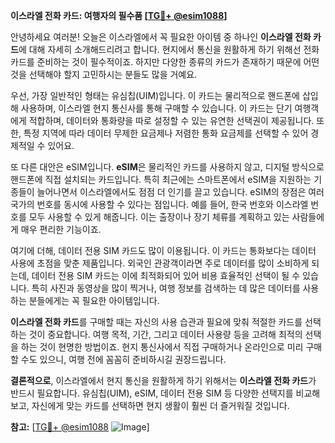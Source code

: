 **이스라엘 전화 카드: 여행자의 필수품 [[TG💪+ @esim1088](https://t.me/s/esim1088)]**

안녕하세요 여러분! 오늘은 이스라엘에서 꼭 필요한 아이템 중 하나인 **이스라엘 전화 카드**에 대해 자세히 소개해드리려고 합니다. 현지에서 통신을 원활하게 하기 위해선 전화 카드를 준비하는 것이 필수적이죠. 하지만 다양한 종류의 카드가 존재하기 때문에 어떤 것을 선택해야 할지 고민하시는 분들도 많을 거예요.

우선, 가장 일반적인 형태는 유심칩(UIM)입니다. 이 카드는 물리적으로 핸드폰에 삽입해 사용하며, 이스라엘 현지 통신사를 통해 구매할 수 있습니다. 이 카드는 단기 여행객에게 적합하며, 데이터와 통화량을 따로 설정할 수 있는 유연한 선택권이 제공됩니다. 또한, 특정 지역에 따라 데이터 무제한 요금제나 저렴한 통화 요금제를 선택할 수 있어 경제적일 수 있어요.

또 다른 대안은 eSIM입니다. **eSIM**은 물리적인 카드를 사용하지 않고, 디지털 방식으로 핸드폰에 직접 설치되는 카드입니다. 특히 최근에는 스마트폰에서 eSIM을 지원하는 기종들이 늘어나면서 이스라엘에서도 점점 더 인기를 끌고 있습니다. eSIM의 장점은 여러 국가의 번호를 동시에 사용할 수 있다는 점입니다. 예를 들어, 한국 번호와 이스라엘 번호를 모두 사용할 수 있게 해줍니다. 이는 출장이나 장기 체류를 계획하고 있는 사람들에게 매우 편리한 기능이죠.

여기에 더해, 데이터 전용 SIM 카드도 많이 이용됩니다. 이 카드는 통화보다는 데이터 사용에 초점을 맞춘 제품입니다. 외국인 관광객이라면 주로 데이터를 많이 소비하게 되는데, 데이터 전용 SIM 카드는 이에 최적화되어 있어 비용 효율적인 선택이 될 수 있습니다. 특히 사진과 동영상을 많이 찍거나, 여행 정보를 검색하는 데 많은 데이터를 사용하는 분들에게는 꼭 필요한 아이템입니다.

**이스라엘 전화 카드**를 구매할 때는 자신의 사용 습관과 필요에 맞춰 적절한 카드를 선택하는 것이 중요합니다. 여행 목적, 기간, 그리고 데이터 사용량 등을 고려해 최적의 선택을 하는 것이 현명한 방법이죠. 현지 통신사에서 직접 구매하거나 온라인으로 미리 구매할 수도 있으니, 여행 전에 꼼꼼히 준비하시길 권장드립니다.

**결론적으로**, 이스라엘에서 현지 통신을 원활하게 하기 위해서는 **이스라엘 전화 카드**가 반드시 필요합니다. 유심칩(UIM), eSIM, 데이터 전용 SIM 등 다양한 선택지를 비교해보고, 자신에게 맞는 카드를 선택하면 현지 생활이 훨씬 더 즐거워질 것입니다.

**참고:** [[TG💪+ @esim1088](https://t.me/s/esim1088) ![Image](https://i.postimg.cc/Y0z9fWf4/image.png)]